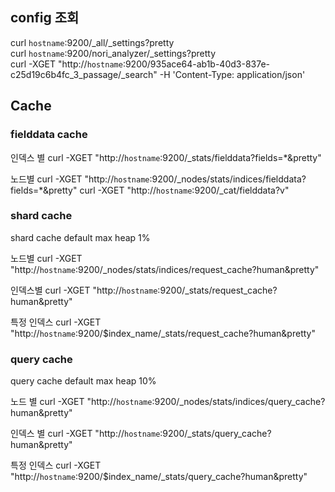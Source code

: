 
## config 조회

curl `hostname`:9200/_all/_settings?pretty   
curl `hostname`:9200/nori_analyzer/_settings?pretty   
curl -XGET "http://`hostname`:9200/935ace64-ab1b-40d3-837e-c25d19c6b4fc_3_passage/_search" -H 'Content-Type: application/json'   



## Cache

### fielddata cache

인덱스 별 
curl -XGET "http://`hostname`:9200/_stats/fielddata?fields=*&pretty"

 노드별
curl -XGET "http://`hostname`:9200/_nodes/stats/indices/fielddata?fields=*&pretty"
curl -XGET "http://`hostname`:9200/_cat/fielddata?v"



### shard cache
shard cache 
default max heap 1%

노드별
curl -XGET "http://`hostname`:9200/_nodes/stats/indices/request_cache?human&pretty"

인덱스별
curl -XGET "http://`hostname`:9200/_stats/request_cache?human&pretty"

특정 인덱스
curl -XGET "http://`hostname`:9200/$index_name/_stats/request_cache?human&pretty"

### query cache

query cache
default max heap 10%

노드 별
curl -XGET "http://`hostname`:9200/_nodes/stats/indices/query_cache?human&pretty"

인덱스 별
curl -XGET "http://`hostname`:9200/_stats/query_cache?human&pretty"

특정 인덱스
curl -XGET "http://`hostname`:9200/$index_name/_stats/query_cache?human&pretty"
